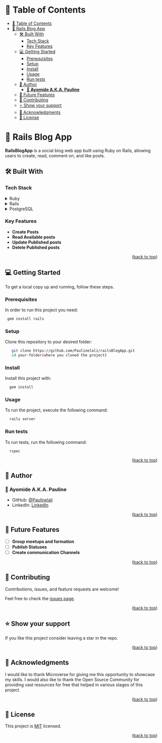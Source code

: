 <!-- TABLE OF CONTENTS -->

# 📗 Table of Contents

- [📗 Table of Contents](#-table-of-contents)
- [📖 Rails Blog App](#-rails-blog-app)
  - [🛠 Built With ](#-built-with-)
    - [Tech Stack ](#tech-stack-)
    - [Key Features ](#key-features-)
  - [💻 Getting Started ](#-getting-started-)
    - [Prerequisites](#prerequisites)
    - [Setup](#setup)
    - [Install](#install)
    - [Usage](#usage)
    - [Run tests](#run-tests)
  - [👥 Author ](#-author-)
    - [👤 **Ayomide A.K.A. Pauline**](#-ayomide-aka-pauline)
  - [🔭 Future Features ](#-future-features-)
  - [🤝 Contributing ](#-contributing-)
  - [⭐️ Show your support ](#️-show-your-support-)
  - [🙏 Acknowledgments ](#-acknowledgments-)
  - [📝 License ](#-license-)

<!-- PROJECT DESCRIPTION -->

# 📖 Rails Blog App<a name="about-project"></a>

**RailsBlogApp** is a social blog web app built using Ruby on Rails, allowing users to create, read, comment on, and like posts.

## 🛠 Built With <a name="built-with"></a>

### Tech Stack <a name="tech-stack"></a>

<details>
  <summary>Ruby</summary>
  <ul>
    <li><a href="https://www.ruby-lang.org/">Ruby</a></li>
  </ul>
</details>

<details>
  <summary>Rails</summary>
  <ul>
    <li><a href="https://guides.rubyonrails.org/">Rails</a></li>
  </ul>
</details>

<details>
<summary>PostgreSQL</summary>
  <ul>
    <li><a href="https://www.postgresql.org/">PostgreSQL</a></li>
  </ul>
</details>

<!-- Features -->

### Key Features <a name="key-features"></a>

- **Create Posts**
- **Read Available posts**
- **Update Published posts**
- **Delete Published posts**

<p align="right">(<a href="#readme-top">back to top</a>)</p>

<!-- GETTING STARTED -->

## 💻 Getting Started <a name="getting-started"></a>

To get a local copy up and running, follow these steps.

### Prerequisites

In order to run this project you need:

```sh
 gem install rails
```
### Setup

Clone this repository to your desired folder:

```sh
   git clone https://github.com/Paulinelali/railsBlogApp.git
   cd your-folder(where you cloned the project)
```

### Install

Install this project with:

```sh
  gem install
```

### Usage

To run the project, execute the following command:

```sh
  rails server
```

### Run tests

To run tests, run the following command:

```sh
  rspec
```

<p align="right">(<a href="#readme-top">back to top</a>)</p>

<!-- AUTHORS -->

## 👥 Author <a name="authors"></a>

### 👤 **Ayomide A.K.A. Pauline**

- GitHub: [@Paulinelali](https://github.com/Paulinelali/railsBlogApp.git)
- LinkedIn: [LinkedIn](https://www.linkedin.com/in/ayomide-sunday-emmanuel/)


<p align="right">(<a href="#readme-top">back to top</a>)</p>

<!-- FUTURE FEATURES -->

## 🔭 Future Features <a name="future-features"></a>

- [ ] **Group meetups and formation**
- [ ] **Publish Statuses**
- [ ] **Create communication Channels**

<p align="right">(<a href="#readme-top">back to top</a>)</p>

<!-- CONTRIBUTING -->

## 🤝 Contributing <a name="contributing"></a>

Contributions, issues, and feature requests are welcome!

Feel free to check the [issues page](../../issues/).

<p align="right">(<a href="#readme-top">back to top</a>)</p>

<!-- SUPPORT -->

## ⭐️ Show your support <a name="support"></a>

If you like this project consider leaving a star in the repo.

<p align="right">(<a href="#readme-top">back to top</a>)</p>

<!-- ACKNOWLEDGEMENTS -->

## 🙏 Acknowledgments <a name="acknowledgements"></a>

I would like to thank Microverse for giving me this opportunity to showcase my skills. I would also like to thank the Open Source Community for providing vast resources for free that helped in various stages of this project.

<p align="right">(<a href="#readme-top">back to top</a>)</p>

<!-- LICENSE -->

## 📝 License <a name="license"></a>

This project is [MIT](./LICENSE) licensed.

<p align="right">(<a href="#readme-top">back to top</a>)</p>
